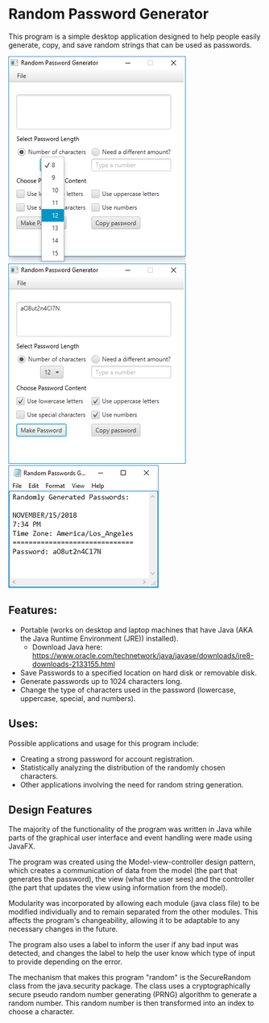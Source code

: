 # Random Password Generator
This program is a simple desktop application designed to help people easily generate, copy, and save random strings that can be used as passwords.

![](/img/length.png)<img src="/img/make-pass.png"/><img src="/img/save-pass-to-file.png"/>

## Features:
- Portable (works on desktop and laptop machines that have Java (AKA the Java Runtime Environment (JRE)) installed).
  - Download Java here:  https://www.oracle.com/technetwork/java/javase/downloads/jre8-downloads-2133155.html
- Save Passwords to a specified location on hard disk or removable disk.
- Generate passwords up to 1024 characters long.
- Change the type of characters used in the password (lowercase, uppercase, special, and numbers).

## Uses:      
Possible applications and usage for this program include:
- Creating a strong password for account registration. 
- Statistically analyzing the distribution of the randomly chosen characters.
- Other applications involving the need for random string generation.

## Design Features
The majority of the functionality of the program was written in Java while parts of the graphical user interface and event handling were made using JavaFX. 

The program was created using the Model-view-controller design pattern, which creates a communication of data from the model (the part that generates the password), the view (what the user sees) and the controller (the part that updates the view using information from the model). 

Modularity was incorporated by allowing each module (java class file) to be modified individually and to remain separated from the other modules. This affects the program's changeability, allowing it to be adaptable to any necessary changes in the future. 

The program also uses a label to inform the user if any bad input was detected, and changes the label to help the user know which type of input to provide depending on the error.

The mechanism that makes this program "random" is the SecureRandom class from the java.security package. The class uses a cryptographically secure pseudo random number generating (PRNG) algorithm to generate a random number. This random number is then transformed into an index to choose a character.
